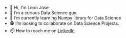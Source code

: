 - 👋 Hi, I’m Leon Jose
- 👀 I’m a curious Data Science guy.
- 🌱 I’m currently learning Numpy library for Data Science
- 🕵 I’m looking to collaborate on Data Science Projects.
- 📫 How to reach me on [LinkedIn](https://www.linkedin.com/in/ileonjose)

<!---
no37no37/no37no37 is a ✨ special ✨ repository because its `README.md` (this file) appears on your GitHub profile.
You can click the Preview link to take a look at your changes.
--->
